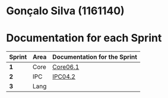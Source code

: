**Gonçalo Silva** (1161140)
===============================

# Documentation for each Sprint

| Sprint | Area | Documentation for the Sprint |
|--------|------|------------------------------|
| **1**  | Core | [Core06.1](sp1)        	   |
| **2**  | IPC  | [IPC04.2](sp2)			   |																				
| **3**  | Lang ||																			
